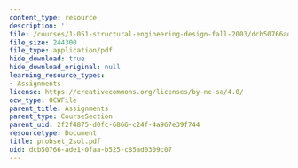 ```yaml
---
content_type: resource
description: ''
file: /courses/1-051-structural-engineering-design-fall-2003/dcb50766ade10faab525c85ad0309c07_probset_2sol.pdf
file_size: 244300
file_type: application/pdf
hide_download: true
hide_download_original: null
learning_resource_types:
- Assignments
license: https://creativecommons.org/licenses/by-nc-sa/4.0/
ocw_type: OCWFile
parent_title: Assignments
parent_type: CourseSection
parent_uid: 2f2f4875-d0fc-6866-c24f-4a967e39f744
resourcetype: Document
title: probset_2sol.pdf
uid: dcb50766-ade1-0faa-b525-c85ad0309c07
---
```

